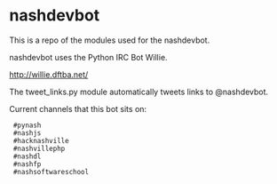 nashdevbot
==========

This is a repo of the modules used for the nashdevbot.

nashdevbot uses the Python IRC Bot Willie.

http://willie.dftba.net/

The tweet_links.py module automatically tweets links to @nashdevbot.

Current channels that this bot sits on:
```
 #pynash
 #nashjs
 #hacknashville
 #nashvillephp
 #nashdl
 #nashfp
 #nashsoftwareschool
```
